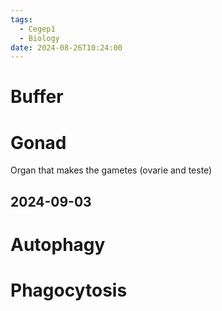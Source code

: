 ```yaml
---
tags:
  - Cegep1
  - Biology
date: 2024-08-26T10:24:00
---
```


# Buffer

# Gonad

 Organ that makes the gametes (ovarie and teste)

## 2024-09-03



# Autophagy

# Phagocytosis

